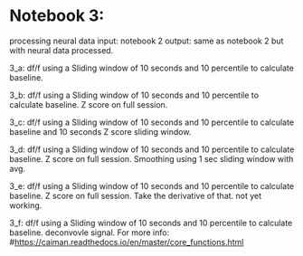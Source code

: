 # Notebook 3:
processing neural data 
input: notebook 2 
output: same as notebook 2 but with neural data processed. 

3_a: df/f using a Sliding window of 10 seconds and 10 percentile to calculate baseline.  

3_b: df/f using a Sliding window of 10 seconds and 10 percentile to calculate baseline.  Z score on full session. 

3_c: df/f using a Sliding window of 10 seconds and 10 percentile to calculate baseline and 10 seconds Z score sliding window.

3_d: df/f using a Sliding window of 10 seconds and 10 percentile to calculate baseline.  Z score on full session. Smoothing using 1 sec sliding window with avg. 

3_e: df/f using a Sliding window of 10 seconds and 10 percentile to calculate baseline.  Z score on full session. Take the derivative of that. not yet working. 

3_f: df/f using a Sliding window of 10 seconds and 10 percentile to calculate baseline.  deconvovle signal. For more info: #https://caiman.readthedocs.io/en/master/core_functions.html 
